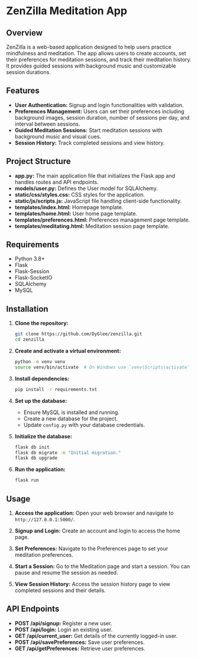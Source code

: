 # ZenZilla Meditation App

## Overview

ZenZilla is a web-based application designed to help users practice mindfulness and meditation. The app allows users to create accounts, set their preferences for meditation sessions, and track their meditation history. It provides guided sessions with background music and customizable session durations.

## Features

- **User Authentication:** Signup and login functionalities with validation.
- **Preferences Management:** Users can set their preferences including background images, session duration, number of sessions per day, and interval between sessions.
- **Guided Meditation Sessions:** Start meditation sessions with background music and visual cues.
- **Session History:** Track completed sessions and view history.

## Project Structure

- **app.py:** The main application file that initializes the Flask app and handles routes and API endpoints.
- **models/user.py:** Defines the User model for SQLAlchemy.
- **static/css/styles.css:** CSS styles for the application.
- **static/js/scripts.js:** JavaScript file handling client-side functionality.
- **templates/index.html:** Homepage template.
- **templates/home.html:** User home page template.
- **templates/preferences.html:** Preferences management page template.
- **templates/meditating.html:** Meditation session page template.

## Requirements

- Python 3.8+
- Flask
- Flask-Session
- Flask-SocketIO
- SQLAlchemy
- MySQL

## Installation

1. **Clone the repository:**
    ```bash
    git clone https://github.com/DyGlee/zenzilla.git
    cd zenzilla
    ```

2. **Create and activate a virtual environment:**
    ```bash
    python -m venv venv
    source venv/bin/activate  # On Windows use `venv\Scripts\activate`
    ```

3. **Install dependencies:**
    ```bash
    pip install -r requirements.txt
    ```

4. **Set up the database:**
    - Ensure MySQL is installed and running.
    - Create a new database for the project.
    - Update `config.py` with your database credentials.

5. **Initialize the database:**
    ```bash
    flask db init
    flask db migrate -m "Initial migration."
    flask db upgrade
    ```

6. **Run the application:**
    ```bash
    flask run
    ```

## Usage

1. **Access the application:**
   Open your web browser and navigate to `http://127.0.0.1:5000/`.

2. **Signup and Login:**
   Create an account and login to access the home page.

3. **Set Preferences:**
   Navigate to the Preferences page to set your meditation preferences.

4. **Start a Session:**
   Go to the Meditation page and start a session. You can pause and resume the session as needed.

5. **View Session History:**
   Access the session history page to view completed sessions and their details.

## API Endpoints

- **POST /api/signup:** Register a new user.
- **POST /api/login:** Login an existing user.
- **GET /api/current_user:** Get details of the currently logged-in user.
- **POST /api/savePreferences:** Save user preferences.
- **GET /api/getPreferences:** Retrieve user preferences.